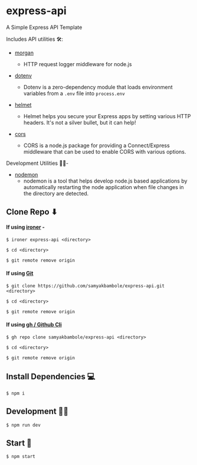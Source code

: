 # express-api
A Simple Express API Template

Includes API utilities 🛠:

* [morgan](https://www.npmjs.com/package/morgan)
     * HTTP request logger middleware for node.js

* [dotenv](https://www.npmjs.com/package/dotenv)
     * Dotenv is a zero-dependency module that loads environment variables from a `.env` file into `process.env`

* [helmet](https://www.npmjs.com/package/helmet)
     * Helmet helps you secure your Express apps by setting various HTTP headers. It's not a silver bullet, but it can help!

* [cors](https://www.npmjs.com/package/cors)
     * CORS is a node.js package for providing a Connect/Express middleware that can be used to enable CORS with various options.

Development Utilities 👨‍💻- 

* [nodemon](https://www.npmjs.com/package/nodemon)
     * nodemon is a tool that helps develop node.js based applications by automatically restarting the node application when file changes in the directory are detected.

## Clone Repo ⬇

#### If using [ironer](https://npmjs.com/package/ironer) - 
```
$ ironer express-api <directory>

$ cd <directory>

$ git remote remove origin
```

#### If using [Git](https://git-scm.com/)
```
$ git clone https://github.com/samyakbambole/express-api.git <directory>

$ cd <directory>

$ git remote remove origin
```

#### If using [gh / Github Cli](https://cli.github.com/)
```
$ gh repo clone samyakbambole/express-api <directory>

$ cd <directory>

$ git remote remove origin
```

## Install Dependencies 💻

```
$ npm i
```

## Development 🐱‍💻
```
$ npm run dev
```

## Start 🚀
```
$ npm start
```
